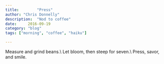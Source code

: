 ```yaml
---
title:        "Press"
author: "Chris Donnelly"
description:  "Nod to coffee"
date:     2016-09-19
category: "blog"
tags: ["morning", "coffee", "haiku"]

---
```


Measure and grind beans.\\
Let bloom, then steep for seven.\\
Press, savor, and smile.
